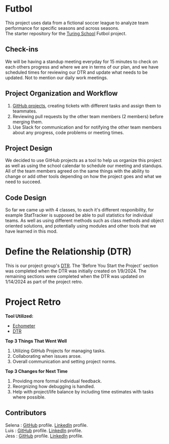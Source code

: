 # Futbol

This project uses data from a fictional soccer league to analyze team performance for specific seasons and across seasons. <br>
The starter repository for the [Turing School](https://turing.io/) Futbol project.

## Check-ins

We will be having a standup meeting everyday for 15 minutes to check on each others progress and where we are in terms of our plan, and 
we have scheduled times for reviewing our DTR and update what needs to be updated. Not to mention our daily work meetings.

## Project Organization and Workflow
1. [GitHub projects](https://github.com/users/Selena730/projects/1/views/1), creating tickets with different tasks and assign them to teammates.
2. Reviewing pull requests by the other team members (2 members) before merging them.
3. Use Slack for communication and for notifying the other team members about any progress, code problems or meeting times.

## Project Design
We decided to use GitHub projects as a tool to help us organize this project as well as using the school calendar to schedule our meeting
and standups. All of the team members agreed on the same things with the ability to change or add other tools depending on how the project
goes and what we need to succeed.

## Code Design 
So far we came up with 4 classes, to each it's different responibility, for example StatTracker is supposed be able to pull statistics for individual teams. As well as using different methods such as class methods and object oriented solutions, and potentially using modules and other tools that we have learned in this mod.

# Define the Relationship (DTR)
This is our project group's [DTR](https://docs.google.com/document/d/1m_vG66OgFbGIfTJ0koJnYsiMf2i6kMHXdGWDgNHCfx8/edit?usp=sharing). The 'Before You Start the Project' section was completed when the DTR was initially created on 1/9/2024. The remaining sections were completed when the DTR was updated on 1/14/2024 as part of the project retro.

# Project Retro
**Tool Utilized:**
- [Echometer](https://echometerapp.com/en/product/retrospective-2/)
- [DTR](https://docs.google.com/document/d/1m_vG66OgFbGIfTJ0koJnYsiMf2i6kMHXdGWDgNHCfx8/edit?usp=sharing)

**Top 3 Things That Went Well**
1. Utilizing GitHub Projects for managing tasks.
2. Collaborating when issues arose.
3. Overall communication and setting project norms.

**Top 3 Changes for Next Time**
1. Providing more formal individual feedback.
2. Reorgnizing how debugging is handled.
3. Help with project/life balance by including time estimates with tasks where possible.

## Contributors

Selena : [GitHub](https://github.com/Selena730) profile. [LinkedIn](https://www.linkedin.com/in/selena-hawamdeh-66722b239/) profile.<br>
Luis : [GitHub](https://github.com/LuisAparicio12) profile. [LinkedIn](https://www.linkedin.com/in/luis-aparicio-319a19261/) profile.<br>
Jess : [GitHub](https://github.com/kohljd?tab=overview&from=2024-01-01&to=2024-01-09) profile. [LinkedIn](https://www.linkedin.com/in/jessica-kohl-545785113/) profile.